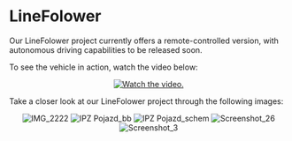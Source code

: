 # LineFolower

Our LineFolower project currently offers a remote-controlled version, with autonomous driving capabilities to be released soon.

To see the vehicle in action, watch the video below:

<p align="center">
  <a href="https://www.youtube.com/watch?v=52OadkTGyIU">
     <img src="https://img.youtube.com/vi/52OadkTGyIU/0.jpg" alt="Watch the video.">
  </a>
</p>

Take a closer look at our LineFolower project through the following images:

<p align="center">
  <img src="https://github.com/TanskiSzymon/LineFolower/assets/108231030/a24a50a2-f31b-42cc-98fd-1d55dbf1c9d3" alt="IMG_2222">
  <img src="https://github.com/TanskiSzymon/LineFolower/assets/108231030/8116b34a-0304-483b-9891-34d77b0a4f7c" alt="IPZ Pojazd_bb">
  <img src="https://github.com/TanskiSzymon/LineFolower/assets/108231030/cbe7a992-5f35-41b1-9a26-364e3af3e471" alt="IPZ Pojazd_schem">
  <img src="https://github.com/TanskiSzymon/LineFolower/assets/108231030/68428ae8-7930-4f59-8754-a18e1aff8ac7" alt="Screenshot_26">
  <img src="https://github.com/TanskiSzymon/LineFolower/assets/108231030/95e8a498-32da-46a6-a5a1-8453f91621ff" alt="Screenshot_3">
</p>
